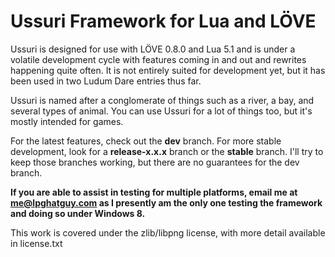 # Ussuri Framework for Lua and LÖVE

Ussuri is designed for use with LÖVE 0.8.0 and Lua 5.1 and is under a volatile development cycle with features coming in and out and rewrites happening quite often. It is not entirely suited for development yet, but it has been used in two Ludum Dare entries thus far.

Ussuri is named after a conglomerate of things such as a river, a bay, and several types of animal. You can use Ussuri for a lot of things too, but it's mostly intended for games.

For the latest features, check out the **dev** branch. For more stable development, look for a **release-x.x.x** branch or the **stable** branch. I'll try to keep those branches working, but there are no guarantees for the dev branch.

**If you are able to assist in testing for multiple platforms, email me at me@lpghatguy.com as I presently am the only one testing the framework and doing so under Windows 8.**

This work is covered under the zlib/libpng license, with more detail available in license.txt